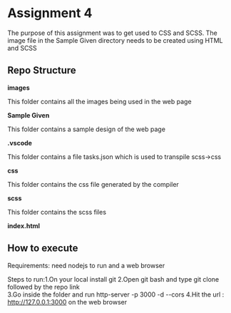 # Assignment 4
The purpose of this assignment was to get used to CSS and SCSS. The image file in the Sample Given directory needs to be created using HTML and SCSS


## Repo Structure

**images**

This folder contains all the images being used in the web page

**Sample Given**

This folder contains a sample design of the web page

**.vscode**

This folder contains a file tasks.json which is used to transpile scss->css

**css**

This folder contains the css file generated by the compiler

**scss**

This folder contains the scss files

**index.html**


## How to execute
Requirements: need nodejs to run and a web browser

Steps to run:1.On your local install git
             2.Open git bash and type git clone followed by the repo link   
             3.Go inside the folder and run http-server -p 3000 -d --cors 
             4.Hit the url : http://127.0.0.1:3000 on the web browser
